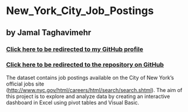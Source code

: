 # New_York_City_Job_Postings
## by Jamal Taghavimehr

### [Click here to be redirected to my GitHub profile](https://github.com/jamalmehr19)
### [Click here to be redirected to the repository on GitHub](https://github.com/jamalmehr19/New_York_City_Job_Postings)

The dataset contains job postings available on the City of New York’s official jobs site (http://www.nyc.gov/html/careers/html/search/search.shtml). The aim of this project is to explore and analyze data by creating an interactive dashboard in Excel using pivot tables and Visual Basic.

